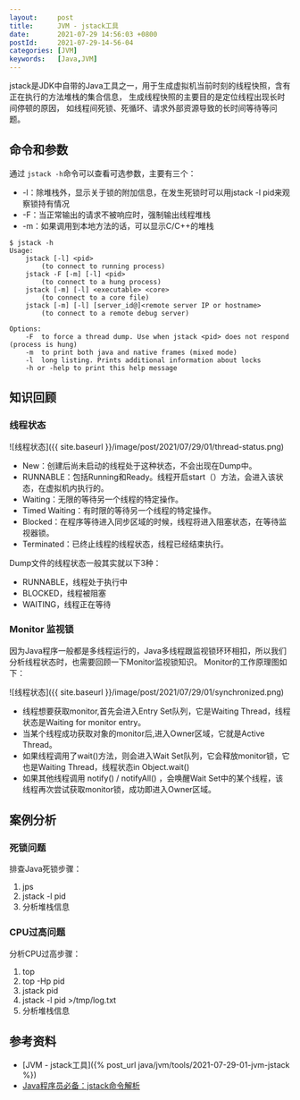 ```yaml
---
layout:     post
title:      JVM - jstack工具
date:       2021-07-29 14:56:03 +0800
postId:     2021-07-29-14-56-04
categories: [JVM]
keywords:   [Java,JVM]
---
```


jstack是JDK中自带的Java工具之一，用于生成虚拟机当前时刻的线程快照，含有正在执行的方法堆栈的集合信息，
生成线程快照的主要目的是定位线程出现长时间停顿的原因， 如线程间死锁、死循环、请求外部资源导致的长时间等待等问题。

## 命令和参数
通过 `jstack -h`命令可以查看可选参数，主要有三个：
* -l：除堆栈外，显示关于锁的附加信息，在发生死锁时可以用jstack -l pid来观察锁持有情况
* -F：当正常输出的请求不被响应时，强制输出线程堆栈
* -m：如果调用到本地方法的话，可以显示C/C++的堆栈

```
$ jstack -h
Usage:
    jstack [-l] <pid>
        (to connect to running process)
    jstack -F [-m] [-l] <pid>
        (to connect to a hung process)
    jstack [-m] [-l] <executable> <core>
        (to connect to a core file)
    jstack [-m] [-l] [server_id@]<remote server IP or hostname>
        (to connect to a remote debug server)

Options:
    -F  to force a thread dump. Use when jstack <pid> does not respond (process is hung)
    -m  to print both java and native frames (mixed mode)
    -l  long listing. Prints additional information about locks
    -h or -help to print this help message
```

## 知识回顾

### 线程状态

![线程状态]({{ site.baseurl }}/image/post/2021/07/29/01/thread-status.png)

* New：创建后尚未启动的线程处于这种状态，不会出现在Dump中。
* RUNNABLE：包括Running和Ready。线程开启start（）方法，会进入该状态，在虚拟机内执行的。
* Waiting：无限的等待另一个线程的特定操作。
* Timed Waiting：有时限的等待另一个线程的特定操作。
* Blocked：在程序等待进入同步区域的时候，线程将进入阻塞状态，在等待监视器锁。
* Terminated：已终止线程的线程状态，线程已经结束执行。

Dump文件的线程状态一般其实就以下3种：
* RUNNABLE，线程处于执行中
* BLOCKED，线程被阻塞
* WAITING，线程正在等待

### Monitor 监视锁

因为Java程序一般都是多线程运行的，Java多线程跟监视锁环环相扣，所以我们分析线程状态时，也需要回顾一下Monitor监视锁知识。
Monitor的工作原理图如下：

![线程状态]({{ site.baseurl }}/image/post/2021/07/29/01/synchronized.png)

* 线程想要获取monitor,首先会进入Entry Set队列，它是Waiting Thread，线程状态是Waiting for monitor entry。
* 当某个线程成功获取对象的monitor后,进入Owner区域，它就是Active Thread。
* 如果线程调用了wait()方法，则会进入Wait Set队列，它会释放monitor锁，它也是Waiting Thread，线程状态in Object.wait()
* 如果其他线程调用 notify() / notifyAll() ，会唤醒Wait Set中的某个线程，该线程再次尝试获取monitor锁，成功即进入Owner区域。

## 案例分析

### 死锁问题
排查Java死锁步骤：
1. jps
2. jstack -l pid
3. 分析堆栈信息

### CPU过高问题
分析CPU过高步骤：
1. top 
2. top -Hp pid 
3. jstack pid
4. jstack -l pid >/tmp/log.txt
5. 分析堆栈信息

## 参考资料

* [JVM - jstack工具]({% post_url java/jvm/tools/2021-07-29-01-jvm-jstack %})
* [Java程序员必备：jstack命令解析](https://juejin.cn/post/6844904152850497543)
